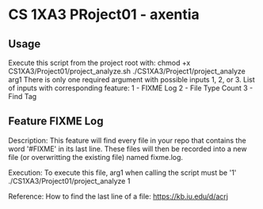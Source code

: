 # CS 1XA3 PRoject01 - axentia

## Usage
Execute this script from the project root with:
	chmod +x CS1XA3/Project01/project_analyze.sh
	./CS1XA3/Project1/project_analyze arg1
There is only one required argument with possible inputs 1, 2, or 3.
List of inputs with corresponding feature:
1 - FIXME Log
2 - File Type Count
3 - Find Tag

## Feature FIXME Log
Description: This feature will find every file in your repo that contains the word '#FIXME' in its last line.
These files will then be recorded into a new file (or overwritting the existing file) named fixme.log.

Execution: To execute this file, arg1 when calling the script must be '1'
	./CS1XA3/Project01/project_analyze 1

Reference:
How to find the last line of a file: https://kb.iu.edu/d/acrj 

